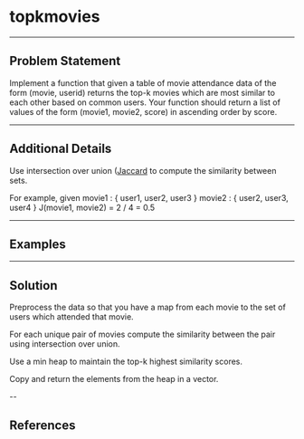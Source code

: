 # topkmovies

---
## Problem Statement
Implement a function that given a table of movie attendance data of the form
(movie, userid) returns the top-k movies which are most similar to each other
based on common users.  Your function should return a list of values of the
form (movie1, movie2, score) in ascending order by score.

---
## Additional Details

Use intersection over union
([Jaccard](https://en.wikipedia.org/wiki/Jaccard_index) to compute the
similarity between sets.

For example, given
    movie1 : { user1, user2, user3 }
    movie2 : { user2, user3, user4 }
    J(movie1, movie2) =  2 / 4 = 0.5

---
## Examples

---
## Solution

Preprocess the data so that you have a map from each movie to the set of users
which attended that movie.

For each unique pair of movies compute the similarity between the pair using
intersection over union.

Use a min heap to maintain the top-k highest similarity scores.

Copy and return the elements from the heap in a vector.

--
## References


